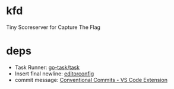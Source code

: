 # kfd

Tiny Scoreserver for Capture The Flag

# deps

- Task Runner: [go-task/task](https://github.com/go-task/task)
- Insert final newline: [editorconfig](https://editorconfig.org/)
- commit message: [Conventional Commits - VS Code Extension](https://marketplace.visualstudio.com/items?itemName=vivaxy.vscode-conventional-commits)

